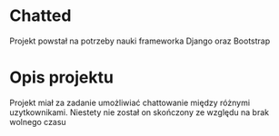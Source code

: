 # Chatted
Projekt powstał na potrzeby nauki frameworka Django oraz Bootstrap 
# Opis projektu
Projekt miał za zadanie umożliwiać chattowanie między różnymi uzytkownikami. Niestety nie został on skończony ze względu na brak wolnego czasu
